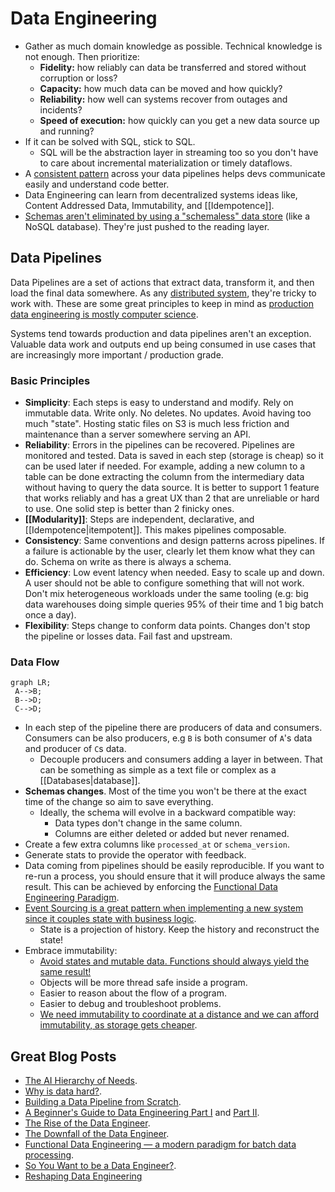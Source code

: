 # Data Engineering

- Gather as much domain knowledge as possible. Technical knowledge is not enough. Then prioritize:
  - **Fidelity:** how reliably can data be transferred and stored without corruption or loss?
  - **Capacity:** how much data can be moved and how quickly?
  - **Reliability:** how well can systems recover from outages and incidents?
  - **Speed of execution:** how quickly can you get a new data source up and running?
- If it can be solved with SQL, stick to SQL.
  - SQL will be the abstraction layer in streaming too so you don't have to care about incremental materialization or timely dataflows.
- A [consistent pattern](https://www.startdataengineering.com/post/design-patterns/) across your data pipelines helps devs communicate easily and understand code better.
- Data Engineering can learn from decentralized systems ideas like, Content Addressed Data, Immutability, and [[Idempotence]].
- [Schemas aren't eliminated by using a "schemaless" data store](https://ludic.mataroa.blog/blog/flexible-schemas-are-the-mindkiller/) (like a NoSQL database). They're just pushed to the reading layer.

## Data Pipelines

Data Pipelines are a set of actions that extract data, transform it, and then load the final data somewhere. As any [distributed system](https://www.somethingsimilar.com/2013/01/14/notes-on-distributed-systems-for-young-bloods/), they're tricky to work with. These are some great principles to keep in mind as [production data engineering is mostly computer science](https://towardsdatascience.com/lessons-from-a-year-in-the-data-science-trenches-f06efa6355fd).

Systems tend towards production and data pipelines aren't an exception. Valuable data work and outputs end up being consumed in use cases that are increasingly more important / production grade.

### Basic Principles

- **Simplicity**: Each steps is easy to understand and modify. Rely on immutable data. Write only. No deletes. No updates. Avoid having too much "state". Hosting static files on S3 is much less friction and maintenance than a server somewhere serving an API.
- **Reliability**: Errors in the pipelines can be recovered. Pipelines are monitored and tested. Data is saved in each step (storage is cheap) so it can be used later if needed. For example, adding a new column to a table can be done extracting the column from the intermediary data without having to query the data source. It is better to support 1 feature that works reliably and has a great UX than 2 that are unreliable or hard to use. One solid step is better than 2 finicky ones.
- **[[Modularity]]**: Steps are independent, declarative, and [[Idempotence|itempotent]]. This makes pipelines composable.
- **Consistency**: Same conventions and design patterns across pipelines. If a failure is actionable by the user, clearly let them know what they can do. Schema on write as there is always a schema.
- **Efficiency**: Low event latency when needed. Easy to scale up and down. A user should not be able to configure something that will not work. Don't mix heterogeneous workloads under the same tooling (e.g: big data warehouses doing simple queries 95% of their time and 1 big batch once a day).
- **Flexibility**: Steps change to conform data points. Changes don't stop the pipeline or losses data. Fail fast and upstream.

### Data Flow

```mermaid
graph LR;
 A-->B;
 B-->D;
 C-->D;
```

- In each step of the pipeline there are producers of data and consumers. Consumers can be also producers, e.g `B` is both consumer of `A`'s data and producer of `C`s data.
  - Decouple producers and consumers adding a layer in between. That can be something as simple as a text file or complex as a [[Databases|database]].
- **Schemas changes**. Most of the time you won't be there at the exact time of the change so aim to save everything.
  - Ideally, the schema will evolve in a backward compatible way:
    - Data types don't change in the same column.
    - Columns are either deleted or added but never renamed.
- Create a few extra columns like `processed_at` or `schema_version`.
- Generate stats to provide the operator with feedback.
- Data coming from pipelines should be easily reproducible. If you want to re-run a process, you should ensure that it will produce always the same result. This can be achieved by enforcing the [Functional Data Engineering Paradigm](https://medium.com/@maximebeauchemin/functional-data-engineering-a-modern-paradigm-for-batch-data-processing-2327ec32c42a).
- [Event Sourcing is a great pattern when implementing a new system since it couples state with business logic](https://youtu.be/XxKnTusccUM).
  - State is a projection of history. Keep the history and reconstruct the state!
- Embrace immutability:
  - [Avoid states and mutable data. Functions should always yield the same result!](https://twitter.com/sbalnojan/status/1521477031405531136)
  - Objects will be more thread safe inside a program.
  - Easier to reason about the flow of a program.
  - Easier to debug and troubleshoot problems.
  - [We need immutability to coordinate at a distance and we can afford immutability, as storage gets cheaper](https://www.cidrdb.org/cidr2015/Papers/CIDR15_Paper16.pdf).

## Great Blog Posts

- [The AI Hierarchy of Needs](https://hackernoon.com/the-ai-hierarchy-of-needs-18f111fcc007).
- [Why is data hard?](https://medium.com/@HelenLeeKupp/why-is-data-hard-3ed96ec70f3f).
- [Building a Data Pipeline from Scratch](https://medium.com/the-data-experience/building-a-data-pipeline-from-scratch-32b712cfb1db).
- [A Beginner's Guide to Data Engineering Part I](https://medium.com/@rchang/a-beginners-guide-to-data-engineering-part-i-4227c5c457d7) and [Part II](https://medium.com/@rchang/a-beginners-guide-to-data-engineering-part-ii-47c4e7cbda71).
- [The Rise of the Data Engineer](https://www.freecodecamp.org/news/the-rise-of-the-data-engineer-91be18f1e603/).
- [The Downfall of the Data Engineer](https://medium.com/@maximebeauchemin/the-downfall-of-the-data-engineer-5bfb701e5d6b).
- [Functional Data Engineering — a modern paradigm for batch data processing](https://medium.com/@maximebeauchemin/functional-data-engineering-a-modern-paradigm-for-batch-data-processing-2327ec32c42a).
- [So You Want to be a Data Engineer?](https://angelddaz.substack.com/p/so-you-want-to-be-a-data-engineer).
- [Reshaping Data Engineering](https://preset.io/blog/reshaping-data-engineering/)

